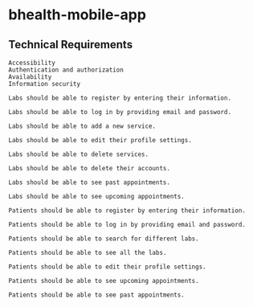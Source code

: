 # bhealth-mobile-app
## Technical Requirements

    Accessibility 
    Authentication and authorization
    Availability
    Information security
    
    Labs should be able to register by entering their information. 

    Labs should be able to log in by providing email and password. 

    Labs should be able to add a new service. 

    Labs should be able to edit their profile settings. 

    Labs should be able to delete services. 

    Labs should be able to delete their accounts. 

    Labs should be able to see past appointments. 

    Labs should be able to see upcoming appointments. 

    Patients should be able to register by entering their information. 

    Patients should be able to log in by providing email and password. 

    Patients should be able to search for different labs. 

    Patients should be able to see all the labs. 

    Patients should be able to edit their profile settings. 

    Patients should be able to see upcoming appointments. 

    Patients should be able to see past appointments. 
